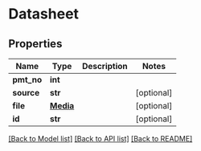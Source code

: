 # Datasheet

## Properties
Name | Type | Description | Notes
------------ | ------------- | ------------- | -------------
**pmt_no** | **int** |  | 
**source** | **str** |  | [optional] 
**file** | [**Media**](Media.md) |  | [optional] 
**id** | **str** |  | [optional] 

[[Back to Model list]](../README.md#documentation-for-models) [[Back to API list]](../README.md#documentation-for-api-endpoints) [[Back to README]](../README.md)

